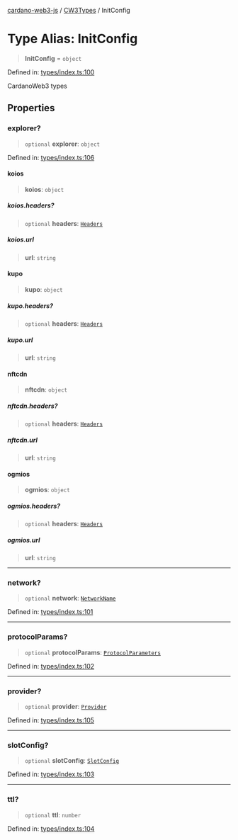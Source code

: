 [cardano-web3-js](../../../../index.md) / [CW3Types](../index.md) / InitConfig

# Type Alias: InitConfig

> **InitConfig** = `object`

Defined in: [types/index.ts:100](https://github.com/xray-network/cardano-web3-js/blob/main/src/types/index.ts#L100)

CardanoWeb3 types

## Properties

### explorer?

> `optional` **explorer**: `object`

Defined in: [types/index.ts:106](https://github.com/xray-network/cardano-web3-js/blob/main/src/types/index.ts#L106)

#### koios

> **koios**: `object`

##### koios.headers?

> `optional` **headers**: [`Headers`](Headers.md)

##### koios.url

> **url**: `string`

#### kupo

> **kupo**: `object`

##### kupo.headers?

> `optional` **headers**: [`Headers`](Headers.md)

##### kupo.url

> **url**: `string`

#### nftcdn

> **nftcdn**: `object`

##### nftcdn.headers?

> `optional` **headers**: [`Headers`](Headers.md)

##### nftcdn.url

> **url**: `string`

#### ogmios

> **ogmios**: `object`

##### ogmios.headers?

> `optional` **headers**: [`Headers`](Headers.md)

##### ogmios.url

> **url**: `string`

***

### network?

> `optional` **network**: [`NetworkName`](NetworkName.md)

Defined in: [types/index.ts:101](https://github.com/xray-network/cardano-web3-js/blob/main/src/types/index.ts#L101)

***

### protocolParams?

> `optional` **protocolParams**: [`ProtocolParameters`](ProtocolParameters.md)

Defined in: [types/index.ts:102](https://github.com/xray-network/cardano-web3-js/blob/main/src/types/index.ts#L102)

***

### provider?

> `optional` **provider**: [`Provider`](Provider.md)

Defined in: [types/index.ts:105](https://github.com/xray-network/cardano-web3-js/blob/main/src/types/index.ts#L105)

***

### slotConfig?

> `optional` **slotConfig**: [`SlotConfig`](SlotConfig.md)

Defined in: [types/index.ts:103](https://github.com/xray-network/cardano-web3-js/blob/main/src/types/index.ts#L103)

***

### ttl?

> `optional` **ttl**: `number`

Defined in: [types/index.ts:104](https://github.com/xray-network/cardano-web3-js/blob/main/src/types/index.ts#L104)
